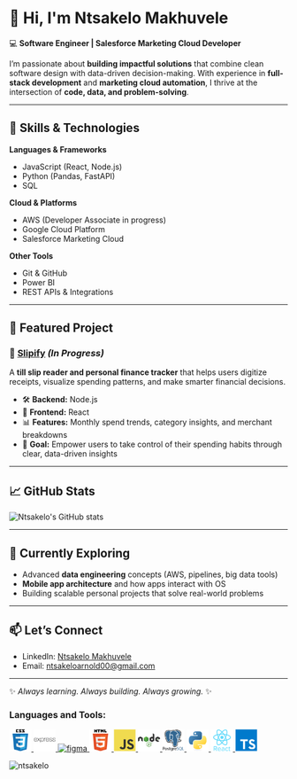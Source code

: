 # 👋 Hi, I'm Ntsakelo Makhuvele  

💻 **Software Engineer | Salesforce Marketing Cloud Developer**  

I’m passionate about **building impactful solutions** that combine clean software design with data-driven decision-making. With experience in **full-stack development** and **marketing cloud automation**, I thrive at the intersection of **code, data, and problem-solving**.  

---

## 🚀 Skills & Technologies  

**Languages & Frameworks**  
- JavaScript (React, Node.js)  
- Python (Pandas, FastAPI)  
- SQL  

**Cloud & Platforms**  
- AWS (Developer Associate in progress)  
- Google Cloud Platform  
- Salesforce Marketing Cloud  

**Other Tools**  
- Git & GitHub  
- Power BI  
- REST APIs & Integrations  

---

## 📌 Featured Project  

### 🔹 [Slipify](https://github.com/yourusername/slipify) *(In Progress)*  
A **till slip reader and personal finance tracker** that helps users digitize receipts, visualize spending patterns, and make smarter financial decisions.  

- 🛠️ **Backend:** Node.js  
- 🎨 **Frontend:** React  
- 📊 **Features:** Monthly spend trends, category insights, and merchant breakdowns  
- 🎯 **Goal:** Empower users to take control of their spending habits through clear, data-driven insights  

---

## 📈 GitHub Stats  

![Ntsakelo's GitHub stats](https://github-readme-stats.vercel.app/api?username=yourusername&show_icons=true&theme=radical)  

---

## 🌱 Currently Exploring  
- Advanced **data engineering** concepts (AWS, pipelines, big data tools)  
- **Mobile app architecture** and how apps interact with OS  
- Building scalable personal projects that solve real-world problems  

---

## 📫 Let’s Connect  
- LinkedIn: [Ntsakelo Makhuvele](https://linkedin.com/in/ntsakelo-makhuvele-041535201)  
- Email: ntsakeloarnold00@gmail.com  

---
✨ *Always learning. Always building. Always growing.* ✨


<h3 align="left">Languages and Tools:</h3>
<p align="left"> <a href="https://www.w3schools.com/css/" target="_blank" rel="noreferrer"> <img src="https://raw.githubusercontent.com/devicons/devicon/master/icons/css3/css3-original-wordmark.svg" alt="css3" width="40" height="40"/> </a> <a href="https://expressjs.com" target="_blank" rel="noreferrer"> <img src="https://raw.githubusercontent.com/devicons/devicon/master/icons/express/express-original-wordmark.svg" alt="express" width="40" height="40"/> </a> <a href="https://www.figma.com/" target="_blank" rel="noreferrer"> <img src="https://www.vectorlogo.zone/logos/figma/figma-icon.svg" alt="figma" width="40" height="40"/> </a> <a href="https://www.w3.org/html/" target="_blank" rel="noreferrer"> <img src="https://raw.githubusercontent.com/devicons/devicon/master/icons/html5/html5-original-wordmark.svg" alt="html5" width="40" height="40"/> </a> <a href="https://developer.mozilla.org/en-US/docs/Web/JavaScript" target="_blank" rel="noreferrer"> <img src="https://raw.githubusercontent.com/devicons/devicon/master/icons/javascript/javascript-original.svg" alt="javascript" width="40" height="40"/> </a> <a href="https://nodejs.org" target="_blank" rel="noreferrer"> <img src="https://raw.githubusercontent.com/devicons/devicon/master/icons/nodejs/nodejs-original-wordmark.svg" alt="nodejs" width="40" height="40"/> </a> <a href="https://www.postgresql.org" target="_blank" rel="noreferrer"> <img src="https://raw.githubusercontent.com/devicons/devicon/master/icons/postgresql/postgresql-original-wordmark.svg" alt="postgresql" width="40" height="40"/> </a> <a href="https://www.python.org" target="_blank" rel="noreferrer"> <img src="https://raw.githubusercontent.com/devicons/devicon/master/icons/python/python-original.svg" alt="python" width="40" height="40"/> </a> <a href="https://reactjs.org/" target="_blank" rel="noreferrer"> <img src="https://raw.githubusercontent.com/devicons/devicon/master/icons/react/react-original-wordmark.svg" alt="react" width="40" height="40"/> </a> <a href="https://www.typescriptlang.org/" target="_blank" rel="noreferrer"> <img src="https://raw.githubusercontent.com/devicons/devicon/master/icons/typescript/typescript-original.svg" alt="typescript" width="40" height="40"/> </a> </p>

<p><img align="left" src="https://github-readme-stats.vercel.app/api/top-langs?username=ntsakelo&show_icons=true&locale=en&layout=compact" alt="ntsakelo" /></p>



